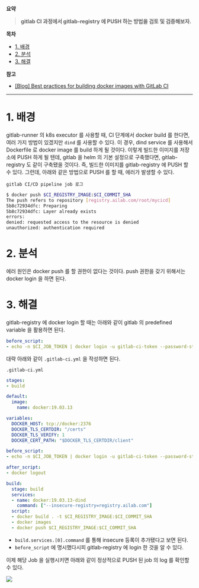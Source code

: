 **요약**

> **gitlab CI 과정에서 gitlab-registry 에 PUSH 하는 방법을 검토 및 검증해보자.**

**목차**

- [1. 배경](#1-배경)
- [2. 분석](#2-분석)
- [3. 해결](#3-해결)

**참고**

- [[Blog] Best practices for building docker images with GitLab CI](https://blog.callr.tech/building-docker-images-with-gitlab-ci-best-practices/)

---

# 1. 배경

gitlab-runner 의 k8s executor 를 사용할 때, CI 단계에서 docker build 를 한다면, 여러 가지 방법이 있겠지만 `dind` 를 사용할 수 있다. 이 경우, dind service 를 사용해서 Dockerfile 로 docker image 를 build 하게 될 것이다. 이렇게 빌드한 이미지를 저장소에 PUSH 하게 될 텐데, gitlab 을 helm 의 기본 설정으로 구축했다면, gitlab-registry 도 같이 구축됐을 것이다. 즉, 빌드한 이미지를 gitlab-registry 에 PUSH 할 수 있다. 그런데, 아래와 같은 방법으로 PUSH 를 할 때, 에러가 발생할 수 있다.

`gitlab CI/CD pipeline job 로그`

``` bash
$ docker push $CI_REGISTRY_IMAGE:$CI_COMMIT_SHA
The push refers to repository [registry.ailab.com/root/mycicd]
5b8c72934dfc: Preparing
5b8c72934dfc: Layer already exists
errors:
denied: requested access to the resource is denied
unauthorized: authentication required
```

# 2. 분석

에러 원인은 docker push 를 할 권한이 없다는 것이다. push 권한을 갖기 위해서는 docker login 을 하면 된다.

# 3. 해결

gitlab-registry 에 docker login 할 때는 아래와 같이 gitlab 의 predefined variable 을 활용하면 된다.

``` yaml
before_script:
- echo -n $CI_JOB_TOKEN | docker login -u gitlab-ci-token --password-stdin $CI_REGISTRY
```

대략 아래와 같이 `.gitlab-ci.yml` 을 작성하면 된다.

`.gitlab-ci.yml`

``` yaml
stages:
- build

default:
  image:
    name: docker:19.03.13

variables:
  DOCKER_HOST: tcp://docker:2376
  DOCKER_TLS_CERTDIR: "/certs"
  DOCKER_TLS_VERIFY: 1
  DOCKER_CERT_PATH: "$DOCKER_TLS_CERTDIR/client"

before_script:
- echo -n $CI_JOB_TOKEN | docker login -u gitlab-ci-token --password-stdin $CI_REGISTRY

after_script:
- docker logout

build:
  stage: build
  services:
  - name: docker:19.03.13-dind
    command: ["--insecure-registry=registry.ailab.com"]
  script:
  - docker build . -t $CI_REGISTRY_IMAGE:$CI_COMMIT_SHA
  - docker images
  - docker push $CI_REGISTRY_IMAGE:$CI_COMMIT_SHA
```

- `build.services.[0].command` 를 통해 insecure 등록이 추가됐다고 보면 된다.
- `before_script` 에 명시했다시피 gitlab-registry 에 login 한 것을 알 수 있다.

이제 해당 Job 을 실행시키면 아래와 같이 정상적으로 PUSH 된 job 의 log 를 확인할 수 있다.

![](/images/../../../images/2021-07-07-23-52-18.png)